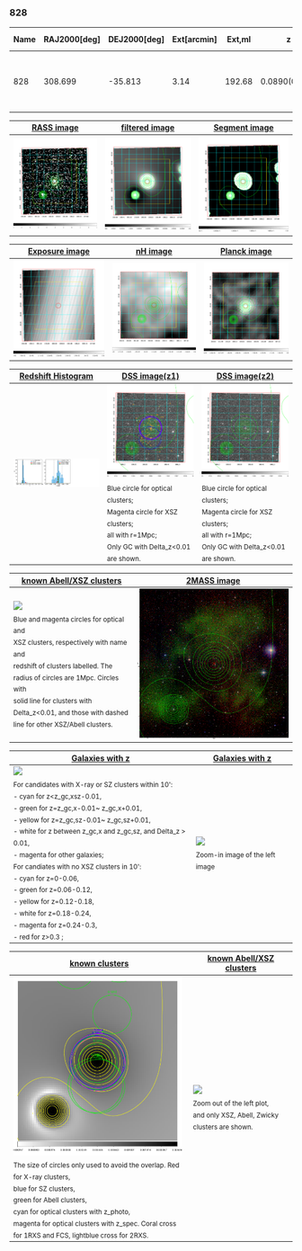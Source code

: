 <div STYLE="page-break-after: always;"></div>

### 828

|Name|RAJ2000[deg]|DEJ2000[deg] |Ext[arcmin]| Ext,ml | z | z_src| C|GC(XSZ,Delta_z<0.01)| GC(OPT,Delta_z<0.01)|GC| R_sig[arcmin] | R500[arcmin] | R500[Mpc]| CRsig[c/s] | CR500[c/s] |L500[1E44 erg/s]|F500[1E-12 erg/s/cm^2]| M500[1E14 Msun]|Tx[keV]|Cnt_sig|Beta|Rc[arcmin]|Comment|Alias|
|---|---|---|---|---|---|------|---|--------|---------|----------|---|---|---|---|---|---|---|---|---|---|---|---|---|---|
|828| 308.699| -35.813| 3.14| 192.68| 0.0890(0.005)| z1, z_xsz| B| MCXC, PSZ2, Tar, XB| A, N| A, MCXC, N, PSZ2, Tar, W, XB| 28.650| 11.831| 1.180| 1.014(0.123)| 0.925(0.112)| 3.496(0.238)| 17.670(1.201)| 5.09(0.17)| 6.01(0.13)| 410.2| 0.572(-0.025+0.030)| 2.863(-0.377+0.424)| -| k389|

|[RASS image](../image/828/828_img.pdf)|[filtered image](../image/828/828_fil.pdf)|[Segment image](../image/828/828_seg.pdf)|
|-------------------|--------------------|-------------------|
| <img src="../image/828/828_img.png" width="300">  | <img src="../image/828/828_fil.png" width="300">   | <img src="../image/828/828_seg.png" width="300">  |

|[Exposure image](../image/828/828_mex.pdf)| [nH image](../image/828/828_nh.pdf)| [Planck image](../image/828/828_p.pdf)|
|-------------------|--------------------|-------------------|
|<img src="../image/828/828_mex.png" width="300">   | <img src="../image/828/828_nh.png" width="300">    | <img src="../image/828/828_p.png" width="300"> |

|[Redshift Histogram](../image/828/828_zg.pdf) | [DSS image(z1)](../image/828/828_dss_z1.pdf)      |  [DSS image(z2)](../image/828/828_dss_z2.pdf)    |
|-------------------|--------------------|-------------------|
|<img src="../image/828/828_zg.png" width="300"> |<img src="../image/828/828_dss_z1.png" width="300"> <sub><br>Blue circle for optical clusters; <br>Magenta circle for XSZ clusters; <br>all with r=1Mpc; <br>Only GC with Delta_z<0.01 are shown. </sub>| <img src="../image/828/828_dss_z2.png" width="300"><sub><br>Blue circle for optical clusters; <br>Magenta circle for XSZ clusters; <br>all with r=1Mpc; <br>Only GC with Delta_z<0.01 are shown. </sub> |

|[known Abell/XSZ clusters](../image/828/828_m.pdf) | [2MASS image](../image/828/828_2mass.pdf)      |
|-------------------|-------------------|
|<img src=../image/828/828_m.png width="300"> <br><sub>Blue and magenta circles for optical and <br>XSZ clusters, respectively with name and <br>redshift of clusters labelled. The <br>radius of circles are 1Mpc. Circles with <br>solid line for clusters with <br>Delta_z<0.01, and those with dashed <br>line for other XSZ/Abell clusters.        </sub>|<img src="../image/828/828_2mass.png" width="300">  |

|[Galaxies with z](../image/828/828_opt_ned.pdf) |[Galaxies with z](../image/828/828_opt_ned_zoom.pdf) |
|-------------------|-------------------|
| <img src=../image/828/828_opt_ned.png width="300"> <br><sub> For candidates with X-ray or SZ clusters within 10': <br> - cyan for z<z_gc,xsz-0.01, <br> - green for z=z_gc,x-0.01~ z_gc,x+0.01, <br> - yellow for z=z_gc,sz-0.01~ z_gc,sz+0.01, <br> - white for z between z_gc,x and z_gc,sz, and Delta_z > 0.01, <br> - magenta for other galaxies; <br>For candiates with no XSZ clusters in 10': <br> - cyan for z=0-0.06, <br> - green for z=0.06-0.12, <br> - yellow for z=0.12-0.18, <br> - white for z=0.18-0.24, <br> - magenta for z=0.24-0.3, <br> - red for z>0.3 ;  </sub>|<img src=../image/828/828_opt_ned_zoom.png width="300">  <br><sub> Zoom-in image of the left image</sub>|

|[known clusters](../image/828/828_gc.pdf) |[known Abell/XSZ clusters](../image/828/828_gc_large.pdf) |
|-------------------|-------------------|
| <img src=../image/828/828_gc.png width="300"> <br><sub> The size of circles only used to avoid the overlap. Red for X-ray clusters, <br> blue for SZ clusters, <br> green for Abell clusters, <br> cyan for optical clusters with z_photo, <br> magenta for optical clusters with z_spec. Coral cross for 1RXS and FCS, lightblue cross for 2RXS. </sub>|<img src=../image/828/828_gc_large.png width="300"> <br><sub> Zoom out of the left plot, <br> and only XSZ, Abell, Zwicky clusters are shown. </sub> |



